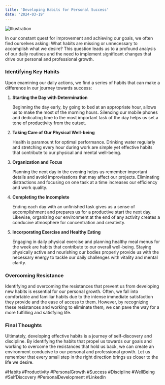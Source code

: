 ```yaml
---
title: 'Developing Habits for Personal Success'
date: '2024-03-19'
---
```


![Illustration](/images/personal-success.png)

In our constant quest for improvement and achieving our goals, we often find ourselves asking: What habits are missing or unnecessary to accomplish what we desire? This question leads us to a profound analysis of our daily routines and the need to implement significant changes that drive our personal and professional growth.

### Identifying Key Habits

Upon examining our daily actions, we find a series of habits that can make a difference in our journey towards success:

1. **Starting the Day with Determination**

   Beginning the day early, by going to bed at an appropriate hour, allows us to make the most of the morning hours. Silencing our mobile phones and dedicating time to the most important task of the day helps us set a tone of productivity from the outset.

2. **Taking Care of Our Physical Well-being**

   Health is paramount for optimal performance. Drinking water regularly and stretching every hour during work are simple yet effective habits that contribute to our physical and mental well-being.

3. **Organization and Focus**

   Planning the next day in the evening helps us remember important details and avoid improvisations that may affect our projects. Eliminating distractions and focusing on one task at a time increases our efficiency and work quality.

4. **Completing the Incomplete**

   Ending each day with an unfinished task gives us a sense of accomplishment and prepares us for a productive start the next day. Likewise, organizing our environment at the end of any activity creates a conducive atmosphere for concentration and creativity.

5. **Incorporating Exercise and Healthy Eating**

   Engaging in daily physical exercise and planning healthy meal menus for the week are habits that contribute to our overall well-being. Staying physically active and nourishing our bodies properly provide us with the necessary energy to tackle our daily challenges with vitality and mental clarity.

### Overcoming Resistance

Identifying and overcoming the resistances that prevent us from developing new habits is essential for our personal growth. Often, we fall into comfortable and familiar habits due to the intense immediate satisfaction they provide and the ease of access to them. However, by recognizing these resistances and working to eliminate them, we can pave the way for a more fulfilling and satisfying life.

### Final Thoughts

Ultimately, developing effective habits is a journey of self-discovery and discipline. By identifying the habits that propel us towards our goals and working to overcome the resistances that hold us back, we can create an environment conducive to our personal and professional growth. Let us remember that every small step in the right direction brings us closer to the life we desire.

#Habits #Productivity #PersonalGrowth #Success #Discipline #WellBeing #SelfDiscovery #PersonalDevelopment #LinkedIn
